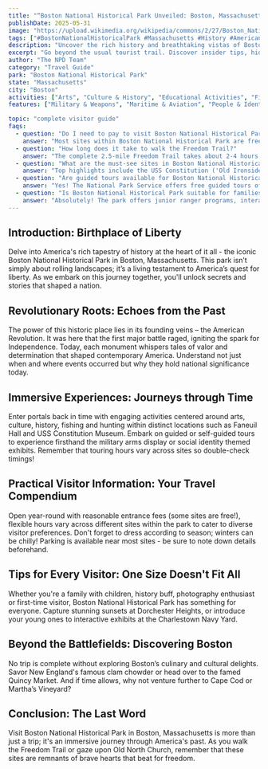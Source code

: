 ```yaml
---
title: "“Boston National Historical Park Unveiled: Boston, Massachusettss Natural Wonder”"
publishDate: 2025-05-31
image: "https://upload.wikimedia.org/wikipedia/commons/2/27/Boston_National_Historical_Park_Visitor_Center%2C_Boston_MA.jpg"
tags: ["#BostonNationalHistoricalPark #Massachusetts #History #AmericanRevolution #FamilyActivities #PhotographySpots #CulinaryDelights #Boston"]
description: "Uncover the rich history and breathtaking vistas of Boston National Historical Park in Boston, Massachusetts. This comprehensive guide is your key to a memor..."
excerpt: "Go beyond the usual tourist trail. Discover insider tips, hidden gems and practical advice for visiting Bostons historical marvel - The Boston National Historical Park."
author: "The NPD Team"
category: "Travel Guide"
park: "Boston National Historical Park"
state: "Massachusetts"
city: "Boston"
activities: ["Arts", "Culture & History", "Educational Activities", "Fishing & Hunting", "Guided & Self-Guided Tours"]
features: ["Military & Weapons", "Maritime & Aviation", "People & Identity", "U.S. Wars & Conflicts", "Cultural Heritage & Society", "Natural Features & Ecosystems"]

topic: "complete visitor guide"
faqs:
  - question: "Do I need to pay to visit Boston National Historical Park?"
    answer: "Most sites within Boston National Historical Park are free, including the Freedom Trail, Faneuil Hall, and most visitor centers. However, some sites like the Old South Meeting House, Old State House, and Paul Revere House charge admission fees ($6-12 for adults). The USS Constitution is free to tour."
  - question: "How long does it take to walk the Freedom Trail?"
    answer: "The complete 2.5-mile Freedom Trail takes about 2-4 hours to walk, depending on how much time you spend at each of the 16 historic sites. Many visitors choose to break it into sections over multiple days or focus on specific areas of interest. Guided tours typically last 90 minutes to 2 hours."
  - question: "What are the must-see sites in Boston National Historical Park?"
    answer: "Top highlights include the USS Constitution ('Old Ironsides'), Paul Revere House, Faneuil Hall, Old North Church, and Boston Common. The Freedom Trail connects all major sites, making it easy to visit multiple locations. Each site offers unique insights into Revolutionary War history."
  - question: "Are guided tours available for Boston National Historical Park?"
    answer: "Yes! The National Park Service offers free guided tours of various sites, typically during summer months. Private tour companies also provide paid walking tours, trolley tours, and themed experiences. Check the visitor center for current tour schedules and availability."
  - question: "Is Boston National Historical Park suitable for families with children?"
    answer: "Absolutely! The park offers junior ranger programs, interactive exhibits, and family-friendly tours. The Freedom Trail is easily walkable for children, and many sites feature engaging displays about colonial life and the Revolutionary War. Boston Common provides space for kids to run and play."
---
```


## Introduction: Birthplace of Liberty
Delve into America's rich tapestry of history at the heart of it all - the iconic Boston National Historical Park in Boston, Massachusetts. This park isn’t simply about rolling landscapes; it’s a living testament to America’s quest for liberty. As we embark on this journey together, you'll unlock secrets and stories that shaped a nation.

## Revolutionary Roots: Echoes from the Past
The power of this historic place lies in its founding veins – the American Revolution. It was here that the first major battle raged, igniting the spark for Independence. Today, each monument whispers tales of valor and determination that shaped contemporary America. Understand not just when and where events occurred but why they hold national significance today.

## Immersive Experiences: Journeys through Time
Enter portals back in time with engaging activities centered around arts, culture, history, fishing and hunting within distinct locations such as Faneuil Hall and USS Constitution Museum. Embark on guided or self-guided tours to experience firsthand the military arms display or social identity themed exhibits. Remember that touring hours vary across sites so double-check timings!

## Practical Visitor Information: Your Travel Compendium 
Open year-round with reasonable entrance fees (some sites are free!), flexible hours vary across different sites within the park to cater to diverse visitor preferences. Don't forget to dress according to season; winters can be chilly! Parking is available near most sites - be sure to note down details beforehand.

## Tips for Every Visitor: One Size Doesn't Fit All
Whether you're a family with children, history buff, photography enthusiast or first-time visitor, Boston National Historical Park has something for everyone. Capture stunning sunsets at Dorchester Heights, or introduce your young ones to interactive exhibits at the Charlestown Navy Yard.

## Beyond the Battlefields: Discovering Boston 
No trip is complete without exploring Boston’s culinary and cultural delights. Savor New England's famous clam chowder or head over to the famed Quincy Market. And if time allows, why not venture further to Cape Cod or Martha’s Vineyard?

## Conclusion: The Last Word
Visit Boston National Historical Park in Boston, Massachusetts is more than just a trip; it's an immersive journey through America's past. As you walk the Freedom Trail or gaze upon Old North Church, remember that these sites are remnants of brave hearts that beat for freedom.